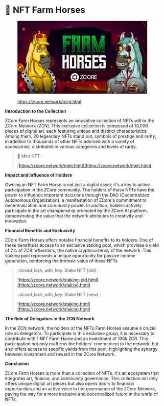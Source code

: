 # 🐎 NFT Farm Horses

<figure><img src="../.gitbook/assets/discord.jpg" alt=""><figcaption><p><a href="https://zcore.network/mint.html">https://zcore.network/mint.html</a></p></figcaption></figure>

**Introduction to the Collection**

ZCore Farm Horses represents an innovative collection of NFTs within the ZCore Network (ZCN). This exclusive collection is composed of 10,000 pieces of digital art, each featuring unique and distinct characteristics. Among them, 20 legendary NFTs stand out, symbols of prestige and rarity, in addition to thousands of other NFTs adorned with a variety of accessories, distributed in various categories and levels of rarity.

> :racehorse: Mint NFT :
>
> [https://zcore.network/mint.html](https://zcore.network/mint.html)

**Impact and Influence of Holders**

Owning an NFT Farm Horse is not just a digital asset; it's a key to active participation in the ZCore community. The holders of these NFTs have the power to influence important decisions through the DAO (Decentralized Autonomous Organization), a manifestation of ZCore's commitment to decentralization and community power. In addition, holders actively participate in the art championship promoted by the ZCore AI platform, demonstrating the value that the network attributes to creativity and innovation.

**Financial Benefits and Exclusivity**

ZCore Farm Horses offers notable financial benefits to its holders. One of these benefits is access to an exclusive staking pool, which provides a yield of 2% of ZCR reflections, the native cryptocurrency of the network. This staking pool represents a unique opportunity for passive income generation, reinforcing the intrinsic value of these NFTs.

> :closed\_lock\_with\_key: Stake NFT (old) :
>
> [https://zcore.network/staking-old.html](https://zcore.network/staking.html)
>
> :closed\_lock\_with\_key: Stake NFT (new) :
>
> [https://zcore.network/staking.html](https://zcore.network/staking.html)

**The Role of Delegators in the ZCN Network**

In the ZCN network, the holders of the NFTs Farm Horses assume a crucial role as delegators. To participate in this exclusive group, it is necessary to contribute with 1 NFT Farm Horse and an investment of 100k ZCR. This participation not only reaffirms the holders' commitment to the network, but also offers access to specific yields from this pool, highlighting the synergy between investment and reward in the ZCore Network.

**Conclusion**

ZCore Farm Horses is more than a collection of NFTs; it's an ecosystem that integrates art, finance, and community governance. This collection not only offers unique digital art pieces but also opens doors to financial opportunities and an active voice in the governance of the ZCore Network, paving the way for a more inclusive and decentralized future in the world of NFTs.
